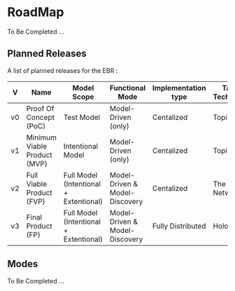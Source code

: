 RoadMap
==
To Be Completed ...

Planned Releases
-
A list of planned releases for the EBR :   

<table>
    <thead>
        <tr>
            <th>V</th>
            <th>Name</th>
            <th>Model Scope</th>
            <th>Functional Mode</th>
            <th>Implementation type</th>
            <th>Target Technology</th>
            <th>Comment</th>
        </tr>
    </thead>
    <tbody>
        <tr>
            <td>v0</td>
            <td>Proof Of Concept (PoC)</td>
            <td>Test Model</td>
            <td>Model-Driven (only)</td>
            <td>Centalized</td>
            <td>Topincs</td>
            <td>Current</td>
        </tr>
        <tr>
            <td>v1</td>
            <td>Minimum Viable Product (MVP)</td>
            <td>Intentional Model</td>
            <td>Model-Driven (only)</td>
            <td>Centalized</td>
            <td>Topincs</td>
            <td>In Design</td>
        </tr>
        <tr>
            <td>v2</td>
            <td>Full Viable Product (FVP)</td>
            <td>Full Model (Intentional + Extentional)</td>
            <td>Model-Driven & Model-Discovery</td>
            <td>Centalized</td>
            <td>The Networker</td>
            <td>In Study</td>
        </tr>
        <tr>
            <td>v3</td>
            <td>Final Product (FP)</td>
            <td>Full Model (Intentional + Extentional)</td>
            <td>Model-Driven & Model-Discovery</td>
            <td>Fully Distributed</td>
            <td>Holochain</td>
            <td>In Study</td>
        </tr>
    </tbody>
</table>

Modes
-
To Be Completed ...

